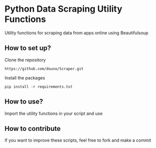 # Python Data Scraping Utility Functions 

Utility functions for scraping data from apps online using Beautifulsoup

## How to set up?

Clone the repository
```
https://github.com/douno/Scraper.git
```

Install the packages
```
pip install -r requirements.txt
```

## How to use?

Import the utility functions in your script and use 

## How to contribute

If you want to improve these scripts, feel free to fork and make a commit 

